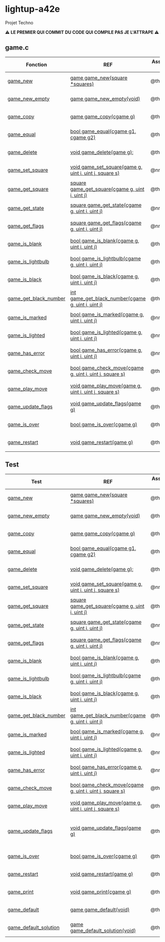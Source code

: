 # lightup-a42e

Projet Techno

:warning: <b>LE PREMIER QUI COMMIT DU CODE QUI COMPILE PAS JE L'ATTRAPE </b> :warning:

## game.c

| Fonction                             | REF                                                                          | Assigned to | Notes |        Finished        |
| ------------------------------------ | ---------------------------------------------------------------------------- | ----------- | ----- | :--------------------: |
| [game_new](./game.c#L9-17)              | [game game_new(square *squares)](./game.h#L73-81)                            | @thperrier  |       | <ul><li>[x] </li></ul> |
| [game_new_empty](./game.c#L19-41)        | [game game_new_empty(void)](./game.h#L83-88)                                 | @thperrier  |       | <ul><li>[x] </li></ul> |
| [game_copy](./game.c#L43-51)             | [game game_copy(cgame g)](./game.h#L90-96)                                   | @thperrier  |       | <ul><li>[x] </li></ul> |
| [game_equal](./game.c#L?)            | [bool game_equal(cgame g1, cgame g2)](./game.h#L98-106)                      | @thperrier  |       | <ul><li>[ ] </li></ul> |
| [game_delete](./game.c#L?)           | [void game_delete(game g);](./game.h#L108-113)                               | @thperrier  |       | <ul><li>[ ] </li></ul> |
| [game_set_square](./game.c#L?)       | [void game_set_square(game g, uint i, uint j, square s)](./game.h#L115-128)  | @nnunes     |       | <ul><li>[ ] </li></ul> |
| [game_get_square](./game.c#L?)       | [square game_get_square(cgame g, uint i, uint j)](./game.h#L130-140)         | @thoguet    |       | <ul><li>[ ] </li></ul> |
| [game_get_state](./game.c#L?)        | [square game_get_state(cgame g, uint i, uint j)](./game.h#L142-153)          | @nnunes     |       | <ul><li>[ ] </li></ul> |
| [game_get_flags](./game.c#L?)        | [square game_get_flags(cgame g, uint i, uint j)](./game.h#L155-166)          | @nnunes     |       | <ul><li>[ ] </li></ul> |
| [game_is_blank](./game.c#L?)         | [bool game_is_blank(cgame g, uint i, uint j)](./game.h#L168-178)             | @thperrier  |       | <ul><li>[ ] </li></ul> |
| [game_is_lightbulb](./game.c#L?)     | [bool game_is_lightbulb(cgame g, uint i, uint j)](./game.h#L180-190)         | @thperrier  |       | <ul><li>[ ] </li></ul> |
| [game_is_black](./game.c#L?)         | [bool game_is_black(cgame g, uint i, uint j)](./game.h#L192-202)             | @thoguet    |       | <ul><li>[ ] </li></ul> |
| [game_get_black_number](./game.c#L?) | [int game_get_black_number(cgame g, uint i, uint j)](./game.h#L204-214)      | @thoguet    |       | <ul><li>[ ] </li></ul> |
| [game_is_marked](./game.c#L?)        | [bool game_is_marked(cgame g, uint i, uint j)](./game.h#L216-226)            | @nnunes     |       | <ul><li>[ ] </li></ul> |
| [game_is_lighted](./game.c#L?)       | [bool game_is_lighted(cgame g, uint i, uint j)](./game.h#L228-238)           | @nnunes     |       | <ul><li>[ ] </li></ul> |
| [game_has_error](./game.c#L?)        | [bool game_has_error(cgame g, uint i, uint j)](./game.h#L240-252)            | @nnunes     |       | <ul><li>[ ] </li></ul> |
| [game_check_move](./game.c#L?)       | [bool game_check_move(cgame g, uint i, uint j, square s)](./game.h#L242-269) | @thoguet    |       | <ul><li>[ ] </li></ul> |
| [game_play_move](./game.c#L?)        | [void game_play_move(game g, uint i, uint j, square s)](./game.h#L271-284)   | @thoguet    |       | <ul><li>[ ] </li></ul> |
| [game_update_flags](./game.c#L?)     | [void game_update_flags(game g)](./game.h#L145-406)                          | @thoguet    |       | <ul><li>[ ] </li></ul> |
| [game_is_over](./game.c#L?)          | [bool game_is_over(cgame g)](./game.h#L295-304)                              | @thoguet    |       | <ul><li>[ ] </li></ul> |
| [game_restart](./game.c#L?)          | [void game_restart(game g)](./game.h#L306-313)                               | @thoguet    |       | <ul><li>[ ] </li></ul> |

## Test

| Test                                                | REF                                                                          | Assigned to | Notes                                           |        Finished        |
| --------------------------------------------------- | ---------------------------------------------------------------------------- | ----------- | ----------------------------------------------- | :--------------------: |
| [game_new](./game_test_thoguet.c#L49)               | [game game_new(square *squares)](./game.h#L73-81)                            | @thoguet    |                                                 | <ul><li>[x] </li></ul> |
| [game_new_empty](./game_test_thperrier.c#L16)       | [game game_new_empty(void)](./game.h#L83-88)                                 | @thperrier  |                                                 | <ul><li>[X] </li></ul> |
| [game_copy](./game_test_thperrier.c#L32)            | [game game_copy(cgame g)](./game.h#L90-96)                                   | @thperrier  |                                                 | <ul><li>[X] </li></ul> |
| [game_equal](./game_test_thperrier.c#L?)            | [bool game_equal(cgame g1, cgame g2)](./game.h#L98-106)                      | @thperrier  |                                                 | <ul><li>[X] </li></ul> |
| [game_delete](./game_test_thperrier.c#L?)           | [void game_delete(game g);](./game.h#L108-113)                               | @thperrier  |                                                 | <ul><li>[x] </li></ul> |
| [game_set_square](./game_test_nnunes.c#L?)          | [void game_set_square(game g, uint i, uint j, square s)](./game.h#L115-128)  | @nnunes     |                                                 | <ul><li>[X] </li></ul> |
| [game_get_square](./game_test_thoguet.c#L89)        | [square game_get_square(cgame g, uint i, uint j)](./game.h#L130-140)         | @thoguet    |                                                 | <ul><li>[x] </li></ul> |
| [game_get_state](./game_test_nnunes.c#L?)           | [square game_get_state(cgame g, uint i, uint j)](./game.h#L142-153)          | @nnunes     |                                                 | <ul><li>[X] </li></ul> |
| [game_get_flags](./game_test_nnunes.c#L?)           | [square game_get_flags(cgame g, uint i, uint j)](./game.h#L155-166)          | @nnunes     |                                                 | <ul><li>[X] </li></ul> |
| [game_is_blank](./game_test_thperrier.c#L?)         | [bool game_is_blank(cgame g, uint i, uint j)](./game.h#L168-178)             | @thperrier  |                                                 | <ul><li>[x] </li></ul> |
| [game_is_lightbulb](./game_test_thperrier.c#L?)     | [bool game_is_lightbulb(cgame g, uint i, uint j)](./game.h#L180-190)         | @thperrier  |                                                 | <ul><li>[x] </li></ul> |
| [game_is_black](./game_test_thperrier.c#L?)         | [bool game_is_black(cgame g, uint i, uint j)](./game.h#L192-202)             | @thperrier  |                                                 | <ul><li>[x] </li></ul> |
| [game_get_black_number](./game_test_thperrier.c#L?) | [int game_get_black_number(cgame g, uint i, uint j)](./game.h#L204-214)      | @thperrier  |                                                 | <ul><li>[x] </li></ul> |
| [game_is_marked](./game_test_nnunes.c#L?)           | [bool game_is_marked(cgame g, uint i, uint j)](./game.h#L216-226)            | @nnunes     |                                                 | <ul><li>[X] </li></ul> |
| [game_is_lighted](./game_test_nnunes.c#L?)          | [bool game_is_lighted(cgame g, uint i, uint j)](./game.h#L228-238)           | @nnunes     |                                                 | <ul><li>[X] </li></ul> |
| [game_has_error](./game_test_nnunes.c#L?)           | [bool game_has_error(cgame g, uint i, uint j)](./game.h#L240-252)            | @nnunes     |                                                 | <ul><li>[x] </li></ul> |
| [game_check_move](./game_test_thoguet.c#L439-463)   | [bool game_check_move(cgame g, uint i, uint j, square s)](./game.h#L242-269) | @thoguet    |                                                 | <ul><li>[X] </li></ul> |
| [game_play_move](./game_test_thoguet.c#L412-436)    | [void game_play_move(game g, uint i, uint j, square s)](./game.h#L271-284)   | @thoguet    |                                                 | <ul><li>[X] </li></ul> |
| [game_update_flags](./game_test_thoguet.c#L144-410) | [void game_update_flags(game g)](./game.h#L145-406)                          | @thoguet    | done but not sure if it test every possibilites | <ul><li>[X] </li></ul> |
| [game_is_over](./game_test_thoguet.c#L17)           | [bool game_is_over(cgame g)](./game.h#L295-304)                              | @thoguet    |                                                 | <ul><li>[X] </li></ul> |
| [game_restart](./game_test_thoguet.c#L37)           | [void game_restart(game g)](./game.h#L306-313)                               | @thoguet    |                                                 | <ul><li>[X] </li></ul> |
| [game_print](./game_test_thoguet.c#L70)             | [void game_print(cgame g)](./game_aux.h#L13-20)                              | @thoguet    |                                                 | <ul><li>[X] </li></ul> |
| [game_default](./game_test_thoguet.c#L107)          | [game game_default(void)](./game_aux.h#L22-28)                               | @thoguet    |                                                 | <ul><li>[X] </li></ul> |
| [game_default_solution](./game_test_thoguet.c#L125) | [game game_default_solution(void)](./game_aux.h#L30-36)                      | @thoguet    |                                                 | <ul><li>[X] </li></ul> |
